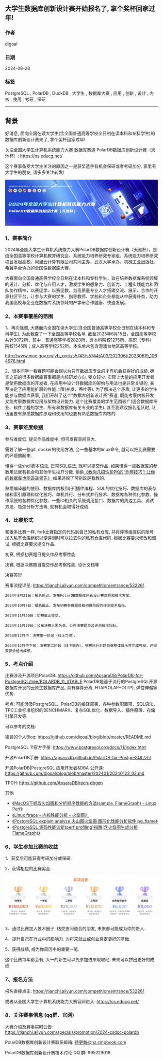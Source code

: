 ## 大学生数据库创新设计赛开始报名了, 拿个奖杯回家过年!   
                                                                            
### 作者                                                
digoal                                                
                                                       
### 日期                                                     
2024-08-28                                                
                                                    
### 标签                                                  
PostgreSQL , PolarDB , DuckDB , 大学生 , 数据库大赛 , 应用 , 创新 , 设计 , 内核 , 使用 , 考研 , 保研    
                                                                           
----                                                    
                                                                  
## 背景     
好消息, 面向全国在读大学生(含全国普通高等学校全日制在读本科和专科学生)的数据库创新设计赛来了, 拿个奖杯回家过年!     
    
关注全国大学生计算机系统能力大赛 数据库赛道 PolarDB数据库创新设计赛（天池杯）: https://os.educg.net/    
  
这个赛事备受大学生关注的原因之一是获奖选手有机会保研或者考研加分. 家里有大学生的朋友, 请多多关注转发!   
  
![pic](20240828_01_pic_002.jpg)  
    
### 1、赛事简介   
2024年全国大学生计算机系统能力大赛PolarDB数据库创新设计赛（天池杯），是由全国高等学校计算机教育研究会、系统能力培养研究专家组、系统能力培养研究项目发起高校、阿里云计算有限公司共同主办、武汉大学承办、机械工业出版社、希冀平台协办的全国性数据库大赛。  
  
大赛面向全国普通高等学校全日制在读本科和专科学生，旨在培养数据库系统领域的设计、分析、优化与应用人才，激发学生的想象力、创新力、工程实践能力和团队协作精神，以赛促学、以赛促教，为高质量专业人才搭建交流、展示、合作的开源社区平台，让参与大赛的学生、指导教师、学校和企业都能从中获得补益，助力我国高校与企业在数据库系统领域的产学研合作健康、快速发展。  
  
### 2、本赛事覆盖的范围   
1、再次强调, 大赛面向全国在读大学生(含全国普通高等学校全日制在读本科和专科学生), 为此我查了一下全国高等学校名单, 截至2023年6月15日，全国高等学校共计3072所，其中：普通高等学校2820所，含本科院校1275所、高职（专科）院校1545所；成人高等学校252所。本名单未包含港澳台地区高等学校。  
  
http://www.moe.gov.cn/jyb_xxgk/s5743/s5744/A03/202306/t20230619_1064976.html    
  
2、很多同学一看赛题可能会误以为只有数据库专业的才有机会获得好的成绩, 确实之前的很多数据库赛事都是内核研发方向, 受众较少. 实际上大量的应用开发者是使用数据库的开发者, 在应用中设计好数据库的架构与用法也是非常关键的, 甚至决定了应用能扩展的性能上限(并发、吞吐等). 为了解决这个矛盾, 让更多的学生能参与数据库赛事, 我们开辟了这个"数据库创新设计赛"赛道, 既能考察内核开发又能考察数据库应用与架构设计能力. 这个比赛覆盖的学生范围较广(适合数据库专业、软件工程的学生、所有和数据库有关专业的学生). 甚至我建议报名组队时, 队伍里要有熟悉数据库原理和使用的也要有熟悉数据库内核的.    
  
### 3、赛事难度级别   
参与难度低, 提交作品难度中, 但可发挥空间巨大.    
  
需要了解一些git, docker的使用方法, 会一些基本的linux命令, 就可以把比赛需要的环境搞起来.     
  
懂得一些shell脚本语法, 日常SQL语法, 就可以提交作品.  如果懂得一些数据库的参数用法就有机会和其他学生拉开分数.   偷偷[《教你几招性能PK的“作弊技巧”! 让你的数据库也能遥遥领先》](../202406/20240618_01.md)  如果违规了可别说是我教的.     
  
熟悉编译器的使用、数据库内核|钩子|插件编程、SQL的优化技巧、数据库的表存储和索引原理和优化技巧、单机并行、分布式并行技术、数据库各种优化参数、操作系统的各种优化参数、一些IO相关的系统调用接口、数据库的周边工具、调试方法、瓶颈分析方法等, 就有机会取得好成绩.    
     
### 4、比赛形式    
和很多比赛一样, fork比赛指定的代码到自己的私有仓库, 并将评审组提供的账号加入私有仓库组织以便评测时可以拉去你的私有仓库代码. 根据比赛要求修改和调试, 根据比赛要求提交作品.    
  
初赛, 根据初赛题目提交作品考察性能  
  
决赛, 根据决赛题目提交作品考察性能, 设计文档等  
  
决赛答辩  
  
赛事流程详见: https://tianchi.aliyun.com/competition/entrance/532261    
```  
2024年8月21日：报名启动。发布PolarDB数据库创新设计赛章程和技术方案。  
  
2024年10月7日：报名截止。发布初赛参赛题目和初赛阶段的评测技术指标。  
  
2024年11月20日：初赛截止提交。  
  
2024年11月29日：公布决赛入围名单。公布决赛题目及评测技术指标。  
  
2024年12月中：决赛第一阶段（线上完成）。  
  
2024年12月中下旬：决赛第二阶段（线下举办），参赛队针对题目做整体展示并完成答辩，评审委员会给出成绩。  
```  
  
### 5、考点介绍   
比赛涉及开源项目PolarDB: https://github.com/ApsaraDB/PolarDB-for-PostgreSQL/tree/POLARDB_11_STABLE  PolarDB是基于流行的PostgreSQL开源数据库开发的云原生数据库产品, 具有存算分离, HTAP(OLAP+OLTP), 弹性伸缩等优势.      
  
考点: 可能涉及PostgreSQL、PolarDB的编译部署、各种参数配置项、SQL语法、TPC工业标准组织的BENCHMARK、复杂SQL优化、数据导入、插件原理、存储引擎开发等.     
  
可以参考的文档:     
  
德哥的个人Blog: https://github.com/digoal/blog/blob/master/README.md  
  
PostgreSQL 11官方手册: https://www.postgresql.org/docs/11/index.html  
  
开源PolarDB手册: https://apsaradb.github.io/PolarDB-for-PostgreSQL/zh/  
  
开源PolarDB|PostgreSQL 应用开发者&DBA 公开课: https://github.com/digoal/blog/blob/master/202401/20240123_02.md  
  
TPCH: https://github.com/ApsaraDB/tpch-dbgen  
  
其他
- [《MacOS下抓取火焰图和分析程序性能的方法(sample, FlameGraph) - Linux Perf》](../202210/20221026_06.md)  
- [《Linux ftrace - 内核性能分析 - 火焰图》](../202112/20211216_01.md)  
- [《PostgreSQL explain analyze 火山图火焰图 图形化性能分析软件 pg_flame》](../202012/20201217_02.md)  
- [《PostgreSQL 源码性能诊断(perf profiling)指南(含火焰图生成分析FlameGraph)》](../201611/20161129_01.md)  
  
### 6、学生参加比赛的收益   
1、获奖后可能获得考研加分或保研.  
  
2、获得相应的比赛奖金.   
  
![pic](20240828_01_pic_003.jpg)  
  
3、通过比赛加入技术圈子, 结交志同道合的朋友, 未来都可能成为你的贵人.     
  
4、提升自己在行业中的影响力. 为将来就业或创业奠定更好的基础.     
  
5、获得战绩, 成为你简历中的重要一笔.    
  
这个比赛每年都会有, 大一的新生可以先参加进来取取经, 未来可以拼出更好的成绩.    
    
### 7、报名方法   
报名直接点击: https://tianchi.aliyun.com/competition/entrance/532261     
  
或者从全国大学生计算机系统能力大赛官网进入: https://os.educg.net/    
  
### 8、关注赛事信息 (qq群、官网)   
  
大赛介绍及赛事实时公告: https://tianchi.aliyun.com/specials/promotion/2024-csdcc-polardb     
    
PolarDB数据库创新设计赛联系邮箱: 待更新@hz.cmpbook.com       
  
PolarDB数据库创新设计赛技术讨论 QQ 群: 995229018    
  
